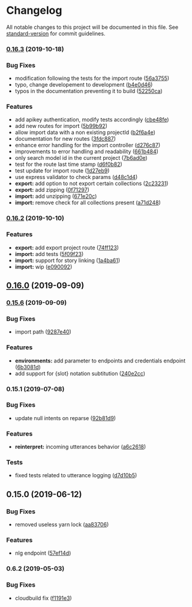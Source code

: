 # Changelog

All notable changes to this project will be documented in this file. See [standard-version](https://github.com/conventional-changelog/standard-version) for commit guidelines.

### [0.16.3](https://github.com/botfront/botfront-api/compare/v0.16.2...v0.16.3) (2019-10-18)


### Bug Fixes

* modification following the tests for the import route ([56a3755](https://github.com/botfront/botfront-api/commit/56a3755))
* typo, change developement to development ([b4e0d46](https://github.com/botfront/botfront-api/commit/b4e0d46))
* typos in the documentation preventing it to build ([52250ca](https://github.com/botfront/botfront-api/commit/52250ca))


### Features

* add apikey authentication, modify tests accordingly ([cbe48fe](https://github.com/botfront/botfront-api/commit/cbe48fe))
* add new routes for import ([5b99b92](https://github.com/botfront/botfront-api/commit/5b99b92))
* allow import data with a non existing projectId ([b2f6a4e](https://github.com/botfront/botfront-api/commit/b2f6a4e))
* documentation for new routes ([3fdc887](https://github.com/botfront/botfront-api/commit/3fdc887))
* enhance error handling for the import controller ([d276c87](https://github.com/botfront/botfront-api/commit/d276c87))
* improvements to error handling and readability ([661b484](https://github.com/botfront/botfront-api/commit/661b484))
* only search model id in the current project ([7b6ad0e](https://github.com/botfront/botfront-api/commit/7b6ad0e))
* test for the route last time stamp ([d6f0b82](https://github.com/botfront/botfront-api/commit/d6f0b82))
* test update for import route ([1d27eb9](https://github.com/botfront/botfront-api/commit/1d27eb9))
* use express validator to check params ([d48c1d4](https://github.com/botfront/botfront-api/commit/d48c1d4))
* **export:** add option to not export certain collections ([2c23231](https://github.com/botfront/botfront-api/commit/2c23231))
* **export:** add zipping ([0f71297](https://github.com/botfront/botfront-api/commit/0f71297))
* **import:** add unzipping ([671e20c](https://github.com/botfront/botfront-api/commit/671e20c))
* **import:** remove check for all collections present ([a71d248](https://github.com/botfront/botfront-api/commit/a71d248))



### [0.16.2](https://github.com/botfront/botfront-api/compare/v0.16.1...v0.16.2) (2019-10-10)


### Features

* **export:** add export project route ([74ff123](https://github.com/botfront/botfront-api/commit/74ff123))
* **import:** add tests ([5f09f23](https://github.com/botfront/botfront-api/commit/5f09f23))
* **import:** support for story linking ([1a4ba61](https://github.com/botfront/botfront-api/commit/1a4ba61))
* **import:** wip ([e090092](https://github.com/botfront/botfront-api/commit/e090092))



## [0.16.0](https://github.com/botfront/botfront-api/compare/v0.15.6...v0.16.0) (2019-09-09)

### [0.15.6](https://github.com/botfront/botfront-api/compare/v0.15.1...v0.15.6) (2019-09-09)


### Bug Fixes

* import path ([9287e40](https://github.com/botfront/botfront-api/commit/9287e40))


### Features

* **environments:** add parameter to endpoints and credentials endpoint ([6b3081d](https://github.com/botfront/botfront-api/commit/6b3081d))
* add support for {slot} notation subtitution ([240e2cc](https://github.com/botfront/botfront-api/commit/240e2cc))

### 0.15.1 (2019-07-08)


### Bug Fixes

* update null intents on reparse ([92b81d9](https://github.com/botfront/botfront-api/commit/92b81d9))


### Features

* **reinterpret:** incoming utterances behavior ([a6c2618](https://github.com/botfront/botfront-api/commit/a6c2618))


### Tests

* fixed tests related to utterance logging ([d7d10b5](https://github.com/botfront/botfront-api/commit/d7d10b5))



## 0.15.0 (2019-06-12)


### Bug Fixes

* removed useless yarn lock ([aa83706](https://github.com/botfront/botfront-api/commit/aa83706))


### Features

* nlg endpoint ([57ef14d](https://github.com/botfront/botfront-api/commit/57ef14d))



### 0.6.2 (2019-05-03)


### Bug Fixes

* cloudbuild fix ([f1191e3](https://github.com/botfront/botfront-api/commit/f1191e3))

